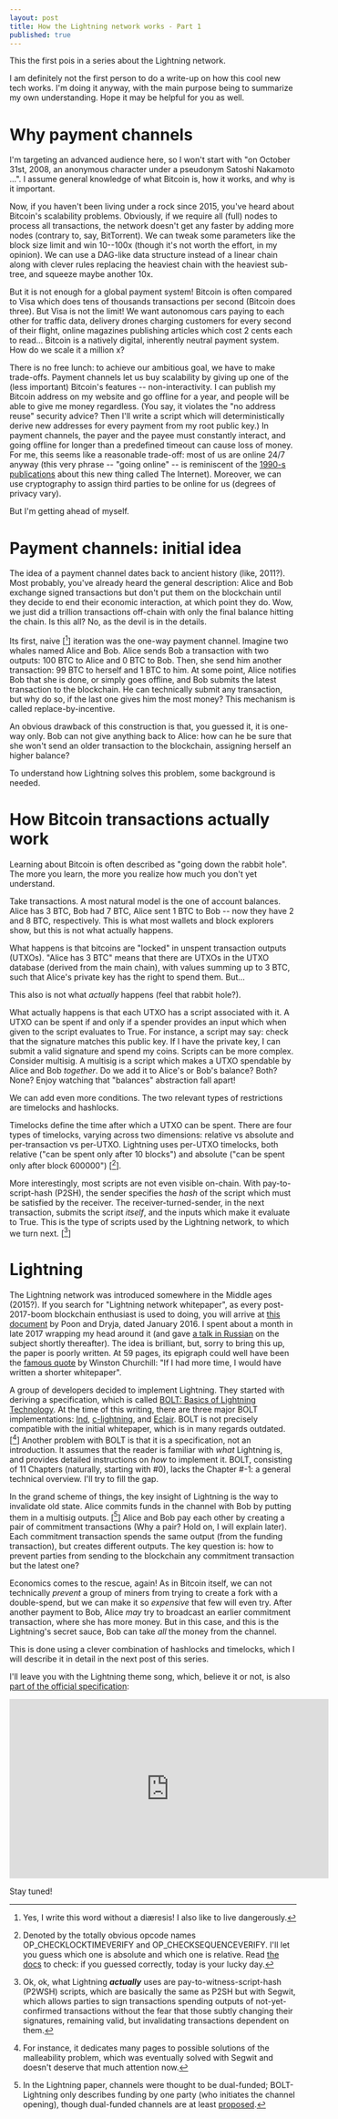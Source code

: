 ```yaml
---
layout: post
title: How the Lightning network works - Part 1
published: true
---
```


This the first pois in a series about the Lightning network.

I am definitely not the first person to do a write-up on how this cool new tech works.
I'm doing it anyway, with the main purpose being to summarize my own understanding.
Hope it may be helpful for you as well.


# Why payment channels

I'm targeting an advanced audience here, so I won't start with "on October 31st, 2008, an anonymous character under a pseudonym Satoshi Nakamoto ...".
I assume general knowledge of what Bitcoin is, how it works, and why is it important.

Now, if you haven't been living under a rock since 2015, you've heard about Bitcoin's scalability problems.
Obviously, if we require all (full) nodes to process all transactions, the network doesn't get any faster by adding more nodes (contrary to, say, BitTorrent).
We can tweak some parameters like the block size limit and win 10--100x (though it's not worth the effort, in my opinion).
We can use a DAG-like data structure instead of a linear chain along with clever rules replacing the heaviest chain with the heaviest sub-tree, and squeeze maybe another 10x.

But it is not enough for a global payment system!
Bitcoin is often compared to Visa which does tens of thousands transactions per second (Bitcoin does three).
But Visa is not the limit!
We want autonomous cars paying to each other for traffic data, delivery drones charging customers for every second of their flight, online magazines publishing articles which cost 2 cents each to read...
Bitcoin is a natively digital, inherently neutral payment system.
How do we scale it a million x?

There is no free lunch: to achieve our ambitious goal, we have to make trade-offs.
Payment channels let us buy scalability by giving up one of the (less important) Bitcoin's features -- non-interactivity.
I can publish my Bitcoin address on my website and go offline for a year, and people will be able to give me money regardless.
(You say, it violates the "no address reuse" security advice? Then I'll write a script which will deterministically derive new addresses for every payment from my root public key.)
In payment channels, the payer and the payee must constantly interact, and going offline for longer than a predefined timeout can cause loss of money.
For me, this seems like a reasonable trade-off: most of us are online 24/7 anyway (this very phrase -- "going online" -- is reminiscent of the [1990-s publications](https://www.youtube.com/watch?v=95-yZ-31j9A) about this new thing called The Internet).
Moreover, we can use cryptography to assign third parties to be online for us (degrees of privacy vary).

But I'm getting ahead of myself.


# Payment channels: initial idea

The idea of a payment channel dates back to ancient history (like, 2011?).
Most probably, you've already heard the general description: Alice and Bob exchange signed transactions but don't put them on the blockchain until they decide to end their economic interaction, at which point they do.
Wow, we just did a trillion transactions off-chain with only the final balance hitting the chain.
Is this all?
No, as the devil is in the details.

Its first, naive [[^1]] iteration was the one-way payment channel.
Imagine two whales named Alice and Bob.
Alice sends Bob a transaction with two outputs: 100 BTC to Alice and 0 BTC to Bob.
Then, she send him another transaction: 99 BTC to herself and 1 BTC to him.
At some point, Alice notifies Bob that she is done, or simply goes offline, and Bob submits the latest transaction to the blockchain.
He can technically submit any transaction, but why do so, if the last one gives him the most money?
This mechanism is called replace-by-incentive.

An obvious drawback of this construction is that, you guessed it, it is one-way only.
Bob can not give anything back to Alice: how can he be sure that she won't send an older transaction to the blockchain, assigning herself an higher balance?

To understand how Lightning solves this problem, some background is needed.

[^1]: Yes, I write this word without a diæresis! I also like to live dangerously.


# How Bitcoin transactions actually work 

Learning about Bitcoin is often described as "going down the rabbit hole".
The more you learn, the more you realize how much you don't yet understand.

Take transactions.
A most natural model is the one of account balances.
Alice has 3 BTC, Bob had 7 BTC, Alice sent 1 BTC to Bob -- now they have 2 and 8 BTC, respectively.
This is what most wallets and block explorers show, but this is not what actually happens.

What happens is that bitcoins are "locked" in unspent transaction outputs (UTXOs).
"Alice has 3 BTC" means that there are UTXOs in the UTXO database (derived from the main chain), with values summing up to 3 BTC, such that Alice's private key has the right to spend them.
But...

This also is not what _actually_ happens (feel that rabbit hole?).

What actually happens is that each UTXO has a script associated with it.
A UTXO can be spent if and only if a spender provides an input which when given to the script evaluates to True.
For instance, a script may say: check that the signature matches this public key.
If I have the private key, I can submit a valid signature and spend my coins.
Scripts can be more complex.
Consider multisig.
A multisig is a script which makes a UTXO spendable by Alice and Bob _together_.
Do we add it to Alice's or Bob's balance? Both? None? Enjoy watching that "balances" abstraction fall apart!

We can add even more conditions.
The two relevant types of restrictions are timelocks and hashlocks.

Timelocks define the time after which a UTXO can be spent.
There are four types of timelocks, varying across two dimensions: relative vs absolute and per-transaction vs per-UTXO.
Lightning uses per-UTXO timelocks, both relative ("can be spent only after 10 blocks") and absolute ("can be spent only after block 600000") [[^2]].

[^2]: Denoted by the totally obvious opcode names OP_CHECKLOCKTIMEVERIFY and OP_CHECKSEQUENCEVERIFY. I'll let you guess which one is absolute and which one is relative. Read [the docs](https://en.bitcoin.it/wiki/Script#Locktime) to check: if you guessed correctly, today is your lucky day.

More interestingly, most scripts are not even visible on-chain.
With pay-to-script-hash (P2SH), the sender specifies the _hash_ of the script which must be satisfied by the receiver.
The receiver-turned-sender, in the next transaction, submits the script _itself_, and the inputs which make it evaluate to True.
This is the type of scripts used by the Lightning network, to which we turn next. [[^3]]

[^3]: Ok, ok, what Lightning ___actually___ uses are pay-to-witness-script-hash (P2WSH) scripts, which are basically the same as P2SH but with Segwit, which allows parties to sign transactions spending outputs of not-yet-confirmed transactions without the fear that those subtly changing their signatures, remaining valid, but invalidating transactions dependent on them.


# Lightning

The Lightning network was introduced somewhere in the Middle ages (2015?).
If you search for "Lightning network whitepaper", as every post-2017-boom blockchain enthusiast is used to doing, you will arrive at [this document](https://lightning.network/lightning-network-paper.pdf) by Poon and Dryja, dated January 2016.
I spent about a month in late 2017 wrapping my head around it (and gave [a talk in Russian](https://www.youtube.com/watch?v=MjVtTPXVpC0) on the subject shortly thereafter).
The idea is brilliant, but, sorry to bring this up, the paper is poorly written.
At 59 pages, its epigraph could well have been the [famous quote](https://knowyourmeme.com/memes/if-i-had-more-time-i-would-have-written-a-shorter-letter) by Winston Churchill: "If I had more time, I would have written a shorter whitepaper".

A group of developers decided to implement Lightning.
They started with deriving a specification, which is called [BOLT: Basics of Lightning Technology](https://github.com/lightningnetwork/lightning-rfc/).
At the time of this writing, there are three major BOLT implementations: [lnd](https://github.com/lightningnetwork/lnd), [c-lightning](https://github.com/ElementsProject/lightning), and [Eclair](https://github.com/ACINQ/eclair).
BOLT is not precisely compatible with the initial whitepaper, which is in many regards outdated. [[^4]]
Another problem with BOLT is that it is a specification, not an introduction.
It assumes that the reader is familiar with _what_ Lightning is, and provides detailed instructions on _how_ to implement it.
BOLT, consisting of 11 Chapters (naturally, starting with #0), lacks the Chapter #-1: a general technical overview.
I'll try to fill the gap.

[^4]: For instance, it dedicates many pages to possible solutions of the malleability problem, which was eventually solved with Segwit and doesn't deserve that much attention now.

In the grand scheme of things, the key insight of Lightning is the way to invalidate old state.
Alice commits funds in the channel with Bob by putting them in a multisig outputs. [[^5]]
Alice and Bob pay each other by creating a pair of commitment transactions (Why a pair? Hold on, I will explain later).
Each commitment transaction spends the same output (from the funding transaction), but creates different outputs.
The key question is: how to prevent parties from sending to the blockchain any commitment transaction but the latest one?

Economics comes to the rescue, again!
As in Bitcoin itself, we can not technically _prevent_ a group of miners from trying to create a fork with a double-spend, but we can make it so _expensive_ that few will even try.
After another payment to Bob, Alice _may_ try to broadcast an earlier commitment transaction, where she has more money.
But in this case, and this is the Lightning's secret sauce, Bob can take _all_ the money from the channel.

This is done using a clever combination of hashlocks and timelocks, which I will describe it in detail in the next post of this series.

I'll leave you with the Lightning theme song, which, believe it or not, is also [part of the official specification](https://github.com/lightningnetwork/lightning-rfc/blob/master/00-introduction.md#theme-song):

<iframe width="560" height="315" src="https://www.youtube-nocookie.com/embed/edItjMHez48" frameborder="0" allow="encrypted-media" allowfullscreen></iframe>

Stay tuned!


[^5]: In the Lightning paper, channels were thought to be dual-funded; BOLT-Lightning only describes funding by one party (who initiates the channel opening), though dual-funded channels are at least [proposed](https://github.com/lightningnetwork/lightning-rfc/pull/184).

